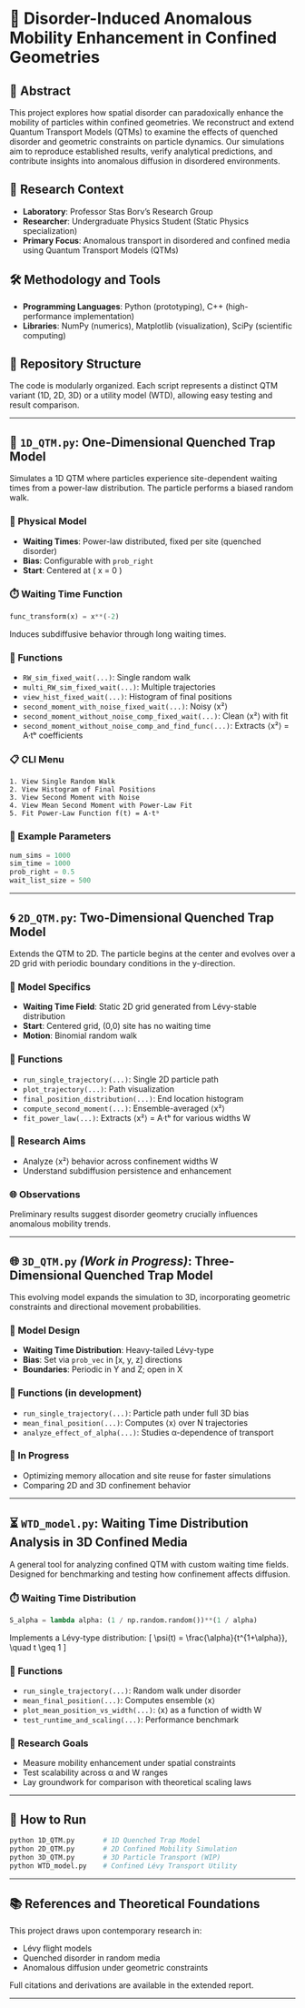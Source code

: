 # 🚀 Disorder-Induced Anomalous Mobility Enhancement in Confined Geometries

## 📄 Abstract
This project explores how spatial disorder can paradoxically enhance the mobility of particles within confined geometries. We reconstruct and extend Quantum Transport Models (QTMs) to examine the effects of quenched disorder and geometric constraints on particle dynamics. Our simulations aim to reproduce established results, verify analytical predictions, and contribute insights into anomalous diffusion in disordered environments.

## 🧪 Research Context
- **Laboratory**: Professor Stas Borv’s Research Group  
- **Researcher**: Undergraduate Physics Student (Static Physics specialization)  
- **Primary Focus**: Anomalous transport in disordered and confined media using Quantum Transport Models (QTMs)

## 🛠️ Methodology and Tools
- **Programming Languages**: Python (prototyping), C++ (high-performance implementation)
- **Libraries**: NumPy (numerics), Matplotlib (visualization), SciPy (scientific computing)

## 📁 Repository Structure
The code is modularly organized. Each script represents a distinct QTM variant (1D, 2D, 3D) or a utility model (WTD), allowing easy testing and result comparison.

---

## 🧭 `1D_QTM.py`: One-Dimensional Quenched Trap Model
Simulates a 1D QTM where particles experience site-dependent waiting times from a power-law distribution. The particle performs a biased random walk.

### 📐 Physical Model
- **Waiting Times**: Power-law distributed, fixed per site (quenched disorder)
- **Bias**: Configurable with `prob_right`
- **Start**: Centered at \( x = 0 \)

### ⏱️ Waiting Time Function
```python
func_transform(x) = x**(-2)
```
Induces subdiffusive behavior through long waiting times.

### 🔧 Functions
- `RW_sim_fixed_wait(...)`: Single random walk
- `multi_RW_sim_fixed_wait(...)`: Multiple trajectories
- `view_hist_fixed_wait(...)`: Histogram of final positions
- `second_moment_with_noise_fixed_wait(...)`: Noisy ⟨x²⟩
- `second_moment_without_noise_comp_fixed_wait(...)`: Clean ⟨x²⟩ with fit
- `second_moment_without_noise_comp_and_find_func(...)`: Extracts ⟨x²⟩ = A·tᵇ coefficients

### 📋 CLI Menu
```text
1. View Single Random Walk
2. View Histogram of Final Positions
3. View Second Moment with Noise
4. View Mean Second Moment with Power-Law Fit
5. Fit Power-Law Function f(t) = A·tᵇ
```

### 🧪 Example Parameters
```python
num_sims = 1000
sim_time = 1000
prob_right = 0.5
wait_list_size = 500
```

---

## 🌀 `2D_QTM.py`: Two-Dimensional Quenched Trap Model
Extends the QTM to 2D. The particle begins at the center and evolves over a 2D grid with periodic boundary conditions in the y-direction.

### 📐 Model Specifics
- **Waiting Time Field**: Static 2D grid generated from Lévy-stable distribution
- **Start**: Centered grid, (0,0) site has no waiting time
- **Motion**: Binomial random walk

### 🔧 Functions
- `run_single_trajectory(...)`: Single 2D particle path
- `plot_trajectory(...)`: Path visualization
- `final_position_distribution(...)`: End location histogram
- `compute_second_moment(...)`: Ensemble-averaged ⟨x²⟩
- `fit_power_law(...)`: Extracts ⟨x²⟩ = A·tᵇ for various widths W

### 🧪 Research Aims
- Analyze ⟨x²⟩ behavior across confinement widths W
- Understand subdiffusion persistence and enhancement

### 🌐 Observations
Preliminary results suggest disorder geometry crucially influences anomalous mobility trends.

---

## 🌐 `3D_QTM.py` *(Work in Progress)*: Three-Dimensional Quenched Trap Model
This evolving model expands the simulation to 3D, incorporating geometric constraints and directional movement probabilities.

### 🧱 Model Design
- **Waiting Time Distribution**: Heavy-tailed Lévy-type
- **Bias**: Set via `prob_vec` in [x, y, z] directions
- **Boundaries**: Periodic in Y and Z; open in X

### 🔧 Functions (in development)
- `run_single_trajectory(...)`: Particle path under full 3D bias
- `mean_final_position(...)`: Computes ⟨x⟩ over N trajectories
- `analyze_effect_of_alpha(...)`: Studies α-dependence of transport

### 🚧 In Progress
- Optimizing memory allocation and site reuse for faster simulations
- Comparing 2D and 3D confinement behavior

---

## ⏳ `WTD_model.py`: Waiting Time Distribution Analysis in 3D Confined Media
A general tool for analyzing confined QTM with custom waiting time fields. Designed for benchmarking and testing how confinement affects diffusion.

### ⏱️ Waiting Time Distribution
```python
S_alpha = lambda alpha: (1 / np.random.random())**(1 / alpha)
```
Implements a Lévy-type distribution:
\[ \psi(t) = \frac{\alpha}{t^{1+\alpha}}, \quad t \geq 1 \]

### 🔧 Functions
- `run_single_trajectory(...)`: Random walk under disorder
- `mean_final_position(...)`: Computes ensemble ⟨x⟩
- `plot_mean_position_vs_width(...)`: ⟨x⟩ as a function of width W
- `test_runtime_and_scaling(...)`: Performance benchmark

### 🎯 Research Goals
- Measure mobility enhancement under spatial constraints
- Test scalability across α and W ranges
- Lay groundwork for comparison with theoretical scaling laws

---

## 📌 How to Run
```bash
python 1D_QTM.py       # 1D Quenched Trap Model
python 2D_QTM.py       # 2D Confined Mobility Simulation
python 3D_QTM.py       # 3D Particle Transport (WIP)
python WTD_model.py    # Confined Lévy Transport Utility
```

---

## 📚 References and Theoretical Foundations
This project draws upon contemporary research in:
- Lévy flight models
- Quenched disorder in random media
- Anomalous diffusion under geometric constraints

Full citations and derivations are available in the extended report.

---

